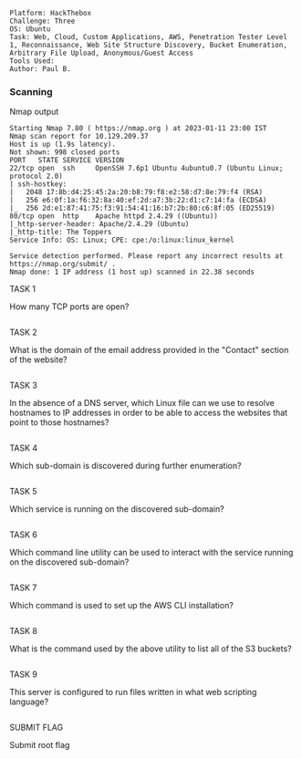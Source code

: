 ```
Platform: HackThebox
Challenge: Three
OS: Ubuntu
Task: Web, Cloud, Custom Applications, AWS, Penetration Tester Level 1, Reconnaissance, Web Site Structure Discovery, Bucket Enumeration, Arbitrary File Upload, Anonymous/Guest Access
Tools Used: 
Author: Paul B.
```

### Scanning
Nmap output
```
Starting Nmap 7.80 ( https://nmap.org ) at 2023-01-11 23:00 IST
Nmap scan report for 10.129.209.37
Host is up (1.9s latency).
Not shown: 998 closed ports
PORT   STATE SERVICE VERSION
22/tcp open  ssh     OpenSSH 7.6p1 Ubuntu 4ubuntu0.7 (Ubuntu Linux; protocol 2.0)
| ssh-hostkey: 
|   2048 17:8b:d4:25:45:2a:20:b8:79:f8:e2:58:d7:8e:79:f4 (RSA)
|   256 e6:0f:1a:f6:32:8a:40:ef:2d:a7:3b:22:d1:c7:14:fa (ECDSA)
|_  256 2d:e1:87:41:75:f3:91:54:41:16:b7:2b:80:c6:8f:05 (ED25519)
80/tcp open  http    Apache httpd 2.4.29 ((Ubuntu))
|_http-server-header: Apache/2.4.29 (Ubuntu)
|_http-title: The Toppers
Service Info: OS: Linux; CPE: cpe:/o:linux:linux_kernel

Service detection performed. Please report any incorrect results at https://nmap.org/submit/ .
Nmap done: 1 IP address (1 host up) scanned in 22.38 seconds
```

TASK 1

How many TCP ports are open?
```
```

TASK 2

What is the domain of the email address provided in the "Contact" section of the website?
```
```

TASK 3

In the absence of a DNS server, which Linux file can we use to resolve hostnames to IP addresses in order to be able to access the websites that point to those hostnames?
```
```

TASK 4

Which sub-domain is discovered during further enumeration?
```
```

TASK 5

Which service is running on the discovered sub-domain?
```
```

TASK 6

Which command line utility can be used to interact with the service running on the discovered sub-domain?
```
```

TASK 7

Which command is used to set up the AWS CLI installation?
```
```

TASK 8

What is the command used by the above utility to list all of the S3 buckets?
```
```

TASK 9

This server is configured to run files written in what web scripting language?
```
```

SUBMIT FLAG

Submit root flag
```
```
